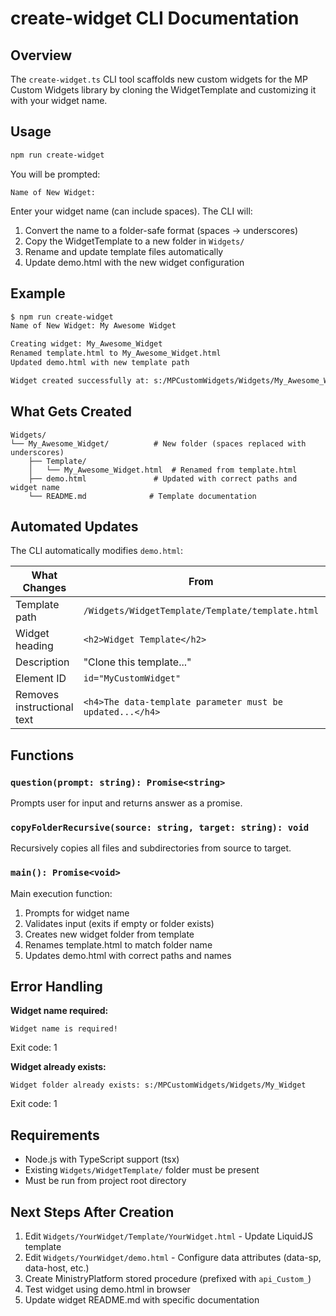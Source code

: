# create-widget CLI Documentation

## Overview
The `create-widget.ts` CLI tool scaffolds new custom widgets for the MP Custom Widgets library by cloning the WidgetTemplate and customizing it with your widget name.

## Usage

```bash
npm run create-widget
```

You will be prompted:
```
Name of New Widget: 
```

Enter your widget name (can include spaces). The CLI will:
1. Convert the name to a folder-safe format (spaces → underscores)
2. Copy the WidgetTemplate to a new folder in `Widgets/`
3. Rename and update template files automatically
4. Update demo.html with the new widget configuration

## Example

```bash
$ npm run create-widget
Name of New Widget: My Awesome Widget

Creating widget: My_Awesome_Widget
Renamed template.html to My_Awesome_Widget.html
Updated demo.html with new template path

Widget created successfully at: s:/MPCustomWidgets/Widgets/My_Awesome_Widget
```

## What Gets Created

```
Widgets/
└── My_Awesome_Widget/          # New folder (spaces replaced with underscores)
    ├── Template/
    │   └── My_Awesome_Widget.html  # Renamed from template.html
    ├── demo.html               # Updated with correct paths and widget name
    └── README.md              # Template documentation
```

## Automated Updates

The CLI automatically modifies `demo.html`:

| What Changes | From | To |
|-------------|------|-----|
| Template path | `/Widgets/WidgetTemplate/Template/template.html` | `/Widgets/My_Awesome_Widget/Template/My_Awesome_Widget.html` |
| Widget heading | `<h2>Widget Template</h2>` | `<h2>My Awesome Widget</h2>` |
| Description | "Clone this template..." | "Widget Cloned by create-widget" |
| Element ID | `id="MyCustomWidget"` | `id="My_Awesome_Widget"` |
| Removes instructional text | `<h4>The data-template parameter must be updated...</h4>` | (deleted) |

## Functions

### `question(prompt: string): Promise<string>`
Prompts user for input and returns answer as a promise.

### `copyFolderRecursive(source: string, target: string): void`
Recursively copies all files and subdirectories from source to target.

### `main(): Promise<void>`
Main execution function:
1. Prompts for widget name
2. Validates input (exits if empty or folder exists)
3. Creates new widget folder from template
4. Renames template.html to match folder name
5. Updates demo.html with correct paths and names

## Error Handling

**Widget name required:**
```
Widget name is required!
```
Exit code: 1

**Widget already exists:**
```
Widget folder already exists: s:/MPCustomWidgets/Widgets/My_Widget
```
Exit code: 1

## Requirements
- Node.js with TypeScript support (tsx)
- Existing `Widgets/WidgetTemplate/` folder must be present
- Must be run from project root directory

## Next Steps After Creation
1. Edit `Widgets/YourWidget/Template/YourWidget.html` - Update LiquidJS template
2. Edit `Widgets/YourWidget/demo.html` - Configure data attributes (data-sp, data-host, etc.)
3. Create MinistryPlatform stored procedure (prefixed with `api_Custom_`)
4. Test widget using demo.html in browser
5. Update widget README.md with specific documentation

